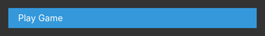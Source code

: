<!DOCTYPE html>
<html lang="en">
<head>
  <meta charset="UTF-8">
  <title>Loading</title>
  <style>
    body {
      overflow: hidden;
    }
    .background-overlay {
      position: fixed;
      top: 0;
      left: 0;
      width: 100%;
      height: 100%;
      z-index: -1;
      opacity: 0.8;
      background-color: black;
      animation: backgroundAnimation 10s linear infinite;
    }
    .loading-overlay {
      display: none;
      flex-direction: column;
      align-items: center;
      z-index: 9999;
    }
    .loading-spinner {
      border: 16px solid #f3f3f3;
      border-top: 16px solid #3498db;
      border-radius: 50%;
      width: 120px;
      height: 120px;
      animation: spin 2s linear infinite;
      margin-bottom: 16px;
    }
    .loading-text {
      color: white;
      font-size: 24px;
      animation: blink 1s linear infinite;
    }
    .play-button {
      padding: 10px 20px;
      background-color: #3498db;
      color: white;
      font-size: 18px;
      border: none;
      cursor: pointer;
      outline: none;
      transition: background-color 0.3s;
    }
    .play-button:hover {
      background-color: #2980b9;
      transform: scale(1.1);
    }
    .play-button.clicked {
      animation: buttonClick 0.3s ease-in-out;
    }
    .loading-text {
      color: white;
      font-size: 24px;
    }
    @keyframes spin {
      0% { transform: rotate(0deg); }
      100% { transform: rotate(360deg); }
    }
    @keyframes blink {
      0% { color: white; }
      50% { color: yellow; }
      100% { color: white; }
    }
    @keyframes backgroundAnimation {
      0%, 100% { background-image: url("image2.jpg"); }
      25% { background-image: url("image4.jpg"); }
      50% { background-image: url("image3.gif"); }
      75% { background-image: url("image5.gif"); }
    }
    @keyframes buttonClick {
      0% { transform: scale(1); }
      50% { transform: scale(0.9); }
      100% { transform: scale(1); }
    }
  </style>
</head>
<body>
<div class="background-overlay"></div>
<div class="loading-overlay">
  <div class="loading-spinner"></div>
  <div class="loading-text">Loading...</div>
  <div class="loading-subtext">猜數字</div>
</div>

<div class="play-button" onclick="startLoading()">Play Game</div>

<script>
  function startLoading() {
    var loadingOverlay = document.querySelector('.loading-overlay');
    var playButton = document.querySelector('.play-button');
    var backgroundOverlay = document.querySelector('.background-overlay');

    playButton.classList.add('clicked'); // 添加点击动画类

    setTimeout(function() {
      playButton.style.display = 'none';
      loadingOverlay.style.display = 'flex';
      backgroundOverlay.style.backgroundColor = 'black'; // 设置背景颜色为黑色

      setTimeout(function() {
        document.querySelector('.loading-overlay').style.display = 'none';
        document.body.style.overflow = 'auto';
        jumpToGame();
      }, 3000);
    }, 300); // 等待点击动画完成后开始加载
  }
  function jumpToGame() {
    var gameUrl = "http://localhost:63342/Web/%E6%9C%9F%E6%9C%AB/%E6%96%B0%E5%A2%9E%E8%B3%87%E6%96%99%E5%A4%BE/23.html?_ijt=uru4u6542hbqunn20nsivi9vvc&_ij_reload=RELOAD_ON_SAVE";
    window.location.href = gameUrl;
  }
</script>
</body>
</html>
